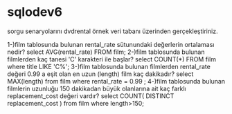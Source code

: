 # sqlodev6
sorgu senaryolarını dvdrental örnek veri tabanı üzerinden gerçekleştiriniz.

1-)film tablosunda bulunan rental_rate sütunundaki değerlerin ortalaması nedir?
select AVG(rental_rate) FROM film;
2-)film tablosunda bulunan filmlerden kaç tanesi 'C' karakteri ile başlar?
select COUNT(*) FROM film where title LIKE 'C%';
3-)film tablosunda bulunan filmlerden rental_rate değeri 0.99 a eşit olan en uzun (length) film kaç dakikadır?
select MAX(length) from film where rental_rate = 0.99 ;
4-)film tablosunda bulunan filmlerin uzunluğu 150 dakikadan büyük olanlarına ait kaç farklı replacement_cost değeri vardır?
select COUNT( DISTINCT replacement_cost ) from film where length>150;
